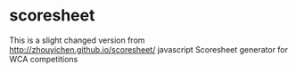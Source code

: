# scoresheet

This is a slight changed version from http://zhouyichen.github.io/scoresheet/
javascript Scoresheet generator for WCA competitions
